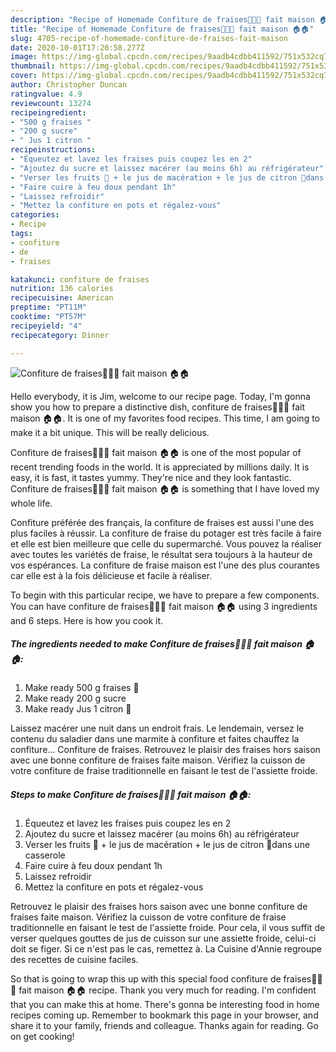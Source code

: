 ```yaml
---
description: "Recipe of Homemade Confiture de fraises🍓🍓🍓 fait maison 🏠🏠"
title: "Recipe of Homemade Confiture de fraises🍓🍓🍓 fait maison 🏠🏠"
slug: 4705-recipe-of-homemade-confiture-de-fraises-fait-maison
date: 2020-10-01T17:20:58.277Z
image: https://img-global.cpcdn.com/recipes/9aadb4cdbb411592/751x532cq70/confiture-de-fraises🍓🍓🍓-fait-maison-🏠🏠-photo-principale-de-la-recette.jpg
thumbnail: https://img-global.cpcdn.com/recipes/9aadb4cdbb411592/751x532cq70/confiture-de-fraises🍓🍓🍓-fait-maison-🏠🏠-photo-principale-de-la-recette.jpg
cover: https://img-global.cpcdn.com/recipes/9aadb4cdbb411592/751x532cq70/confiture-de-fraises🍓🍓🍓-fait-maison-🏠🏠-photo-principale-de-la-recette.jpg
author: Christopher Duncan
ratingvalue: 4.9
reviewcount: 13274
recipeingredient:
- "500 g fraises "
- "200 g sucre"
- " Jus 1 citron "
recipeinstructions:
- "Équeutez et lavez les fraises puis coupez les en 2"
- "Ajoutez du sucre et laissez macérer (au moins 6h) au réfrigérateur"
- "Verser les fruits 🍓 + le jus de macération + le jus de citron 🍋dans une casserole"
- "Faire cuire à feu doux pendant 1h"
- "Laissez refroidir"
- "Mettez la confiture en pots et régalez-vous"
categories:
- Recipe
tags:
- confiture
- de
- fraises

katakunci: confiture de fraises 
nutrition: 136 calories
recipecuisine: American
preptime: "PT11M"
cooktime: "PT57M"
recipeyield: "4"
recipecategory: Dinner

---
```



![Confiture de fraises🍓🍓🍓 fait maison 🏠🏠](https://img-global.cpcdn.com/recipes/9aadb4cdbb411592/751x532cq70/confiture-de-fraises🍓🍓🍓-fait-maison-🏠🏠-photo-principale-de-la-recette.jpg)

Hello everybody, it is Jim, welcome to our recipe page. Today, I'm gonna show you how to prepare a distinctive dish, confiture de fraises🍓🍓🍓 fait maison 🏠🏠. It is one of my favorites food recipes. This time, I am going to make it a bit unique. This will be really delicious.

Confiture de fraises🍓🍓🍓 fait maison 🏠🏠 is one of the most popular of recent trending foods in the world. It is appreciated by millions daily. It is easy, it is fast, it tastes yummy. They're nice and they look fantastic. Confiture de fraises🍓🍓🍓 fait maison 🏠🏠 is something that I have loved my whole life.

Confiture préférée des français, la confiture de fraises est aussi l&#39;une des plus faciles à réussir. La confiture de fraise du potager est très facile à faire et elle est bien meilleure que celle du supermarché. Vous pouvez la réaliser avec toutes les variétés de fraise, le résultat sera toujours à la hauteur de vos espérances. La confiture de fraise maison est l&#39;une des plus courantes car elle est à la fois délicieuse et facile à réaliser.


To begin with this particular recipe, we have to prepare a few components. You can have confiture de fraises🍓🍓🍓 fait maison 🏠🏠 using 3 ingredients and 6 steps. Here is how you cook it.

<!--inarticleads1-->

##### The ingredients needed to make Confiture de fraises🍓🍓🍓 fait maison 🏠🏠:

1. Make ready 500 g fraises 🍓
1. Make ready 200 g sucre
1. Make ready  Jus 1 citron 🍋


Laissez macérer une nuit dans un endroit frais. Le lendemain, versez le contenu du saladier dans une marmite à confiture et faites chauffez la confiture… Confiture de fraises. Retrouvez le plaisir des fraises hors saison avec une bonne confiture de fraises faite maison. Vérifiez la cuisson de votre confiture de fraise traditionnelle en faisant le test de l&#39;assiette froide. 

<!--inarticleads2-->

##### Steps to make Confiture de fraises🍓🍓🍓 fait maison 🏠🏠:

1. Équeutez et lavez les fraises puis coupez les en 2
1. Ajoutez du sucre et laissez macérer (au moins 6h) au réfrigérateur
1. Verser les fruits 🍓 + le jus de macération + le jus de citron 🍋dans une casserole
1. Faire cuire à feu doux pendant 1h
1. Laissez refroidir
1. Mettez la confiture en pots et régalez-vous


Retrouvez le plaisir des fraises hors saison avec une bonne confiture de fraises faite maison. Vérifiez la cuisson de votre confiture de fraise traditionnelle en faisant le test de l&#39;assiette froide. Pour cela, il vous suffit de verser quelques gouttes de jus de cuisson sur une assiette froide, celui-ci doit se figer. Si ce n&#39;est pas le cas, remettez à. La Cuisine d&#39;Annie regroupe des recettes de cuisine faciles. 

So that is going to wrap this up with this special food confiture de fraises🍓🍓🍓 fait maison 🏠🏠 recipe. Thank you very much for reading. I'm confident that you can make this at home. There's gonna be interesting food in home recipes coming up. Remember to bookmark this page in your browser, and share it to your family, friends and colleague. Thanks again for reading. Go on get cooking!
